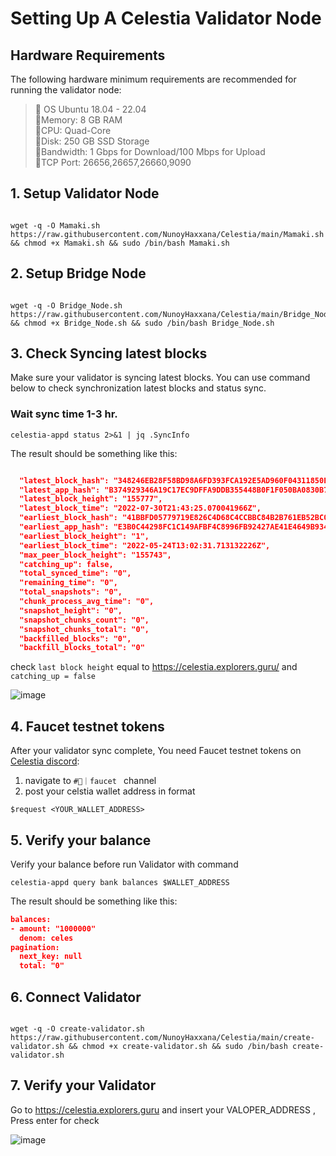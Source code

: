 # Setting Up A Celestia Validator Node 

## Hardware Requirements
The following hardware minimum requirements are recommended for running the validator node:

>:black_square_button:  OS Ubuntu 18.04 - 22.04<br> 
>:black_square_button:Memory: 8 GB RAM<br> 
>:black_square_button:CPU: Quad-Core<br> 
>:black_square_button:Disk: 250 GB SSD Storage<br> 
>:black_square_button:Bandwidth: 1 Gbps for Download/100 Mbps for Upload<br> 
>:black_square_button:TCP Port: 26656,26657,26660,9090<br>

## 1. Setup Validator Node

```

wget -q -O Mamaki.sh https://raw.githubusercontent.com/NunoyHaxxana/Celestia/main/Mamaki.sh && chmod +x Mamaki.sh && sudo /bin/bash Mamaki.sh
```

## 2. Setup Bridge Node

```

wget -q -O Bridge_Node.sh https://raw.githubusercontent.com/NunoyHaxxana/Celestia/main/Bridge_Node.sh && chmod +x Bridge_Node.sh && sudo /bin/bash Bridge_Node.sh
```

## 3. Check Syncing latest blocks

Make sure your validator is syncing latest blocks. 
You can use command below to check synchronization latest blocks and status sync.

### Wait sync time 1-3 hr.



```
celestia-appd status 2>&1 | jq .SyncInfo
```

The result should be something like this: 



```json

  "latest_block_hash": "348246EB28F58BD98A6FD393FCA192E5AD960F04311850E236FDE9F08332F44D",
  "latest_app_hash": "B374929346A19C17EC9DFFA9DDB355448B0F1F050BA0830B7110A4B1E18CD5CE",
  "latest_block_height": "155777",
  "latest_block_time": "2022-07-30T21:43:25.070041966Z",
  "earliest_block_hash": "41BBFD05779719E826C4D68C4CCBBC84B2B761EB52BC04CFDE0FF8603C9AA3CA",
  "earliest_app_hash": "E3B0C44298FC1C149AFBF4C8996FB92427AE41E4649B934CA495991B7852B855",
  "earliest_block_height": "1",
  "earliest_block_time": "2022-05-24T13:02:31.713132226Z",
  "max_peer_block_height": "155743",
  "catching_up": false,
  "total_synced_time": "0",
  "remaining_time": "0",
  "total_snapshots": "0",
  "chunk_process_avg_time": "0",
  "snapshot_height": "0",
  "snapshot_chunks_count": "0",
  "snapshot_chunks_total": "0",
  "backfilled_blocks": "0",
  "backfill_blocks_total": "0"

```
check ```last block height``` equal to https://celestia.explorers.guru/ and ```catching_up = false```

![image](https://user-images.githubusercontent.com/83507970/182002293-aad8514b-ff0b-435e-8a3a-7e0998ba9bf5.png)




## 4. Faucet testnet tokens

After your validator sync complete, You need Faucet testnet tokens on [Celestia discord](https://discord.gg/7uAkDSZrbH):
1) navigate to `#🚰｜faucet ` channel
2) post your celstia  wallet address in format 
```
$request <YOUR_WALLET_ADDRESS>
```




## 5. Verify your balance

Verify your balance before run Validator with command
```
celestia-appd query bank balances $WALLET_ADDRESS
```

The result should be something like this: 

```json
balances:
- amount: "1000000"
  denom: celes
pagination:
  next_key: null
  total: "0"
  ```


## 6. Connect Validator


```

wget -q -O create-validator.sh https://raw.githubusercontent.com/NunoyHaxxana/Celestia/main/create-validator.sh && chmod +x create-validator.sh && sudo /bin/bash create-validator.sh
```

## 7. Verify your Validator
Go to https://celestia.explorers.guru and insert your VALOPER_ADDRESS , Press enter for check

![image](https://user-images.githubusercontent.com/83507970/182002233-667be61c-74a1-4a41-bdbb-d3a46747e441.png)

